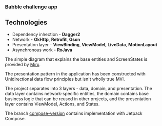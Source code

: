 ### Babble challenge app
## Technologies
- Dependency inhection - **Dagger2**
- Network - **OkHttp**, **Retrofit**, **Gson**
- Presentation layer - **ViewBinding**, **ViewModel**, **LiveData**, **MotionLayout**
- Asynchronous work - **RxJava**

The simple diagram that explains the base entities and ScreenStates is provided by [Miro](https://miro.com/app/board/uXjVMUgmUP8=/?share_link_id=275323464741). 

The presentation pattern in the application has been constructed with Unidirectional data flow principles but isn't wholly true MVI. 

The project separates into 3 layers - data, domain, and presentation. The data layer contains network-specific entities, the domain contains base business logic that can be reused in other projects, and the presentation layer contains ViewModel, Actions, and States.

The branch [compose-version](https://github.com/KoshulkoRuslan/babble_challenge/tree/compose-vesion) contains implementation with Jetpack Compose.

